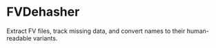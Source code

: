 # FVDehasher
Extract FV files, track missing data, and convert names to their human-readable variants.
